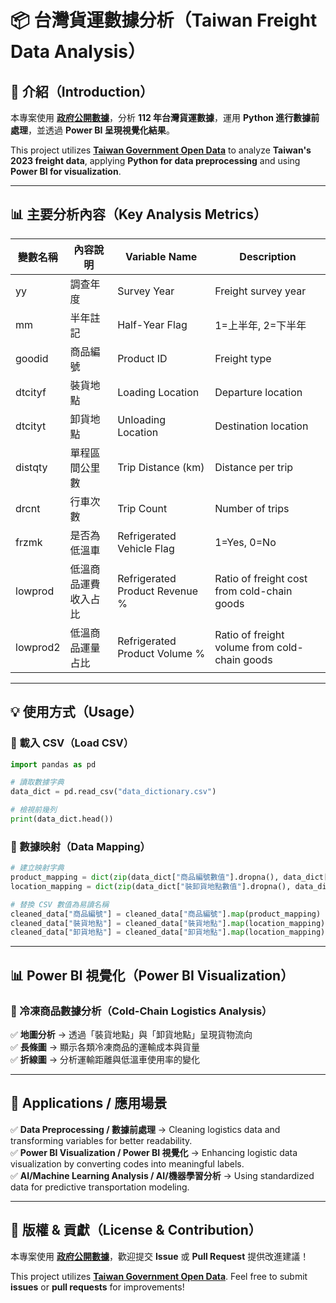 # 📦 台灣貨運數據分析（Taiwan Freight Data Analysis）

## 📌 介紹（Introduction）
本專案使用 **[政府公開數據](https://data.gov.tw/dataset/6307)**，分析 **112 年台灣貨運數據**，運用 **Python 進行數據前處理**，並透過 **Power BI 呈現視覺化結果**。

This project utilizes **[Taiwan Government Open Data](https://data.gov.tw/dataset/6307)** to analyze **Taiwan's 2023 freight data**, applying **Python for data preprocessing** and using **Power BI for visualization**.

---



## 📊 主要分析內容（Key Analysis Metrics）
| 變數名稱  | 內容說明 | Variable Name | Description |
|----------|---------|--------------|------------|
| yy       | 調查年度 | Survey Year | Freight survey year |
| mm       | 半年註記 | Half-Year Flag | 1=上半年, 2=下半年 |
| goodid   | 商品編號 | Product ID | Freight type |
| dtcityf  | 裝貨地點 | Loading Location | Departure location |
| dtcityt  | 卸貨地點 | Unloading Location | Destination location |
| distqty  | 單程區間公里數 | Trip Distance (km) | Distance per trip |
| drcnt    | 行車次數 | Trip Count | Number of trips |
| frzmk    | 是否為低溫車 | Refrigerated Vehicle Flag | 1=Yes, 0=No |
| lowprod  | 低溫商品運費收入占比 | Refrigerated Product Revenue % | Ratio of freight cost from cold-chain goods |
| lowprod2 | 低溫商品運量占比 | Refrigerated Product Volume % | Ratio of freight volume from cold-chain goods |

---

## 💡 使用方式（Usage）
### 📌 載入 CSV（Load CSV）
```python
import pandas as pd

# 讀取數據字典
data_dict = pd.read_csv("data_dictionary.csv")

# 檢視前幾列
print(data_dict.head())
```

### 📌 數據映射（Data Mapping）
```python
# 建立映射字典
product_mapping = dict(zip(data_dict["商品編號數值"].dropna(), data_dict["內容"].dropna()))
location_mapping = dict(zip(data_dict["裝卸貨地點數值"].dropna(), data_dict["內容"].dropna()))

# 替換 CSV 數值為易讀名稱
cleaned_data["商品編號"] = cleaned_data["商品編號"].map(product_mapping)
cleaned_data["裝貨地點"] = cleaned_data["裝貨地點"].map(location_mapping)
cleaned_data["卸貨地點"] = cleaned_data["卸貨地點"].map(location_mapping)
```

---

## 📊 Power BI 視覺化（Power BI Visualization）
### 📍 冷凍商品數據分析（Cold-Chain Logistics Analysis）
✅ **地圖分析** → 透過「裝貨地點」與「卸貨地點」呈現貨物流向  
✅ **長條圖** → 顯示各類冷凍商品的運輸成本與貨量  
✅ **折線圖** → 分析運輸距離與低溫車使用率的變化  

---

## 📍 Applications / 應用場景
✅ **Data Preprocessing / 數據前處理** → Cleaning logistics data and transforming variables for better readability.  
✅ **Power BI Visualization / Power BI 視覺化** → Enhancing logistic data visualization by converting codes into meaningful labels.  
✅ **AI/Machine Learning Analysis / AI/機器學習分析** → Using standardized data for predictive transportation modeling. 

---

## 📜 版權 & 貢獻（License & Contribution）
本專案使用 **[政府公開數據](https://data.gov.tw/dataset/6307)**，歡迎提交 **Issue** 或 **Pull Request** 提供改進建議！  

This project utilizes **[Taiwan Government Open Data](https://data.gov.tw/dataset/6307)**. Feel free to submit **issues** or **pull requests** for improvements!
